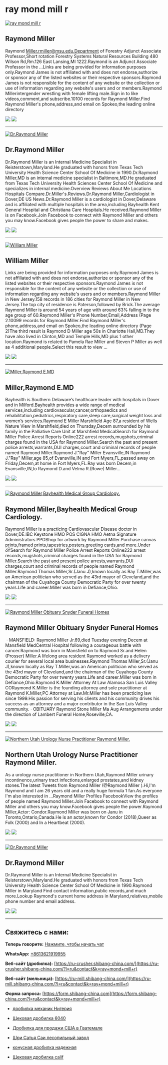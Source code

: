 # ray mond mill r

<a href="https://swt.shibang-china.com/?l=ru&img&k=ray+mond+mill+r" target="_blank">![ray mond mill r](http://static.shibang-china.com/all-800x300/1109.jpg)</a>

## Raymond Miller
Raymond Miller.rmiller@msu.edu.Department of Forestry Adjunct Associate Professor,Short rotation Forestry Systems Natural Resources Building 480 Wilson Rd,Rm.126 East Lansing,MI 1222.Raymond is an Adjunct Associate Professor in the …Links are being provided for information purposes only.Raymond James is not affiliated with and does not endorse,authorize or sponsor any of the listed websites or their respective sponsors.Raymond James is not responsible for the content of any website or the collection or use of information regarding any website's users and or members.Raymond Millerintergender wrestling with female lifting male.Sign in to like videos,comment,and subscribe.10100 records for Raymond Miller.Find Raymond Miller's phone,address,and email on Spokeo,the leading online directory


<a href="https://whatsapp.shibangsoft.com/WhatsApp.php" target="_blank" title="WhatsApp">![](http://static.shibang-china.com/icon/whatsapp.png)</a> <a href="https://swt.shibang-china.com/?l=ru&icon&k=ray+mond+mill+r" target="_blank">![](http://static.shibang-china.com/icon/chat-ru.png)</a>

---

<a href="https://swt.shibang-china.com/?l=ru&img&k=ray+mond+mill+r" target="_blank">![Dr.Raymond Miller](http://static.shibang-china.com/all-800x300/324.jpg)</a>

## Dr.Raymond Miller
Dr.Raymond Miller is an Internal Medicine Specialist in Reisterstown,Maryland.He graduated with honors from Texas Tech University Health Science Center School Of Medicine in 1990.Dr.Raymond Miller,MD is an internal medicine specialist in Baltimore,MD.He graduated from Texas Tech University Health Sciences Center School Of Medicine and specializes in internal medicine.Overview Reviews About Me Locations Hospitals Compare.Dr.Miller's.Reviews.Dr.Raymond Miller,Cardiologist in Dover,DE US News.Dr.Raymond Miller is a cardiologist in Dover,Delaware and is affiliated with multiple hospitals in the area,including Bayhealth Kent General Hospital and Christiana Care Hospitals.He received.Raymond Miller is on Facebook.Join Facebook to connect with Raymond Miller and others you may know.Facebook gives people the power to share and makes.


<a href="https://whatsapp.shibangsoft.com/WhatsApp.php" target="_blank" title="WhatsApp">![](http://static.shibang-china.com/icon/whatsapp.png)</a> <a href="https://swt.shibang-china.com/?l=ru&icon&k=ray+mond+mill+r" target="_blank">![](http://static.shibang-china.com/icon/chat-ru.png)</a>

---

<a href="https://swt.shibang-china.com/?l=ru&img&k=ray+mond+mill+r" target="_blank">![William Miller](http://static.shibang-china.com/all-800x300/1109.jpg)</a>

## William Miller
Links are being provided for information purposes only.Raymond James is not affiliated with and does not endorse,authorize or sponsor any of the listed websites or their respective sponsors.Raymond James is not responsible for the content of any website or the collection or use of information regarding any website's users and or members.Raymond Miller in New Jersey.158 records in 186 cities for Raymond Miller in New Jersey.The top city of residence is Paterson,followed by Brick.The average Raymond Miller is around 54 years of age with around 63% falling in to the age group of 60.Raymond Miller's Phone Number,Email,Address (Page 2.10099 records for Raymond Miller.Find Raymond Miller's phone,address,and email on Spokeo,the leading online directory (Page 2)The third result is Raymond D Miller age 50s in Charlotte Hall,MD.They have also lived in Clinton,MD and Temple Hills,MD plus 1 other location.Raymond is related to Pamela Rae Miller and Steven P Miller as well as 4 additional people.Select this result to view …


<a href="https://whatsapp.shibangsoft.com/WhatsApp.php" target="_blank" title="WhatsApp">![](http://static.shibang-china.com/icon/whatsapp.png)</a> <a href="https://swt.shibang-china.com/?l=ru&icon&k=ray+mond+mill+r" target="_blank">![](http://static.shibang-china.com/icon/chat-ru.png)</a>

---

<a href="https://swt.shibang-china.com/?l=ru&img&k=ray+mond+mill+r" target="_blank">![Miller,Raymond E.MD](http://static.shibang-china.com/all-800x300/1082.jpg)</a>

## Miller,Raymond E.MD
Bayhealth is Southern Delaware’s healthcare leader with hospitals in Dover and in Milford.Bayhealth provides a wide range of medical services,including cardiovascular,cancer,orthopaedics and rehabilitation,pediatrics,respiratory care,sleep care,surgical weight loss and women’s services.Raymond E Miller Marshfield Age 87,a resident of Wells Nature View in Marshfield,died on Thursday,Decem surrounded by his family in the Palliative Care Unit at Marshfield MedicalSearch for Raymond Miller Police Arrest Reports Online222 arrest records,mugshots,criminal charges found in the USA for Raymond Miller.Search the past and present police arrests,warrants,DUI charges,court and criminal records of people named Raymond Miller.Raymond J.&quot;Ray&quot; Miller Evansville,IN Raymond J.&quot;Ray&quot; Miller,age 85,of Evansville,IN and Fort Myers,FL,passed away on Friday,Decem,at home in Fort Myers,FL.Ray was born Decem,in Evansville,IN,to Raymond D.and Velma R.(Rowe) Miller…


<a href="https://whatsapp.shibangsoft.com/WhatsApp.php" target="_blank" title="WhatsApp">![](http://static.shibang-china.com/icon/whatsapp.png)</a> <a href="https://swt.shibang-china.com/?l=ru&icon&k=ray+mond+mill+r" target="_blank">![](http://static.shibang-china.com/icon/chat-ru.png)</a>

---

<a href="https://swt.shibang-china.com/?l=ru&img&k=ray+mond+mill+r" target="_blank">![Raymond Miller,Bayhealth Medical Group Cardiology.](http://static.shibang-china.com/all-800x300/1441.jpg)</a>

## Raymond Miller,Bayhealth Medical Group Cardiology.
Raymond Miller is a practicing Cardiovascular Disease doctor in Dover,DE.IBC Keystone HMO POS CIGNA HMO Aetna Signature Administrators PPOShop for artwork by Raymond Miller.Purchase canvas prints,framed prints,tapestries,posters,greeting cards,and more.Under &#240;ŸSearch for Raymond Miller Police Arrest Reports Online222 arrest records,mugshots,criminal charges found in the USA for Raymond Miller.Search the past and present police arrests,warrants,DUI charges,court and criminal records of people named Raymond Miller.Raymond Thomas Miller,Sr.(Janu J),known locally as Ray T.Miller,was an American politician who served as the 43rd mayor of Cleveland,and the chairman of the Cuyahoga County Democratic Party for over twenty years.Life and career.Miller was born in Defiance,Ohio.


<a href="https://whatsapp.shibangsoft.com/WhatsApp.php" target="_blank" title="WhatsApp">![](http://static.shibang-china.com/icon/whatsapp.png)</a> <a href="https://swt.shibang-china.com/?l=ru&icon&k=ray+mond+mill+r" target="_blank">![](http://static.shibang-china.com/icon/chat-ru.png)</a>

---

<a href="https://swt.shibang-china.com/?l=ru&img&k=ray+mond+mill+r" target="_blank">![Raymond Miller Obituary Snyder Funeral Homes](http://static.shibang-china.com/all-800x300/1195.jpg)</a>

## Raymond Miller Obituary Snyder Funeral Homes
&nbsp;&#0183;&#32;MANSFIELD: Raymond Miller Jr.69,died Tuesday evening Decem at Mansfield MedCentral Hospital following a courageous battle with cancer.Raymond was born in Mansfield on to Raymond Sr.and Helen (Prosser) Miller.A lifelong area resident Raymond worked as a delivery courier for several local area businesses.Raymond Thomas Miller,Sr.(Janu J),known locally as Ray T.Miller,was an American politician who served as the 43rd mayor of Cleveland,and the chairman of the Cuyahoga County Democratic Party for over twenty years.Life and career.Miller was born in Defiance,Ohio.Raymond K.Miller Attorney At Law Alamosa San Luis Valley CORaymond K.Miller is the founding attorney and sole practitioner at Raymond K.Miller,PC Attorney at Law.Mr.Miller has been practicing law since 1999.His passion for serving his clients and his community drives his success as an attorney and a major contributor in the San Luis Valley community.&nbsp;&#0183;&#32;OBITUARY Raymond Stone Miller Ma Aug Arrangements under the direction of Lambert Funeral Home,Roseville,CA.


<a href="https://whatsapp.shibangsoft.com/WhatsApp.php" target="_blank" title="WhatsApp">![](http://static.shibang-china.com/icon/whatsapp.png)</a> <a href="https://swt.shibang-china.com/?l=ru&icon&k=ray+mond+mill+r" target="_blank">![](http://static.shibang-china.com/icon/chat-ru.png)</a>

---

<a href="https://swt.shibang-china.com/?l=ru&img&k=ray+mond+mill+r" target="_blank">![Northern Utah Urology Nurse Practitioner Raymond Miller.](http://static.shibang-china.com/all-800x300/249.jpg)</a>

## Northern Utah Urology Nurse Practitioner Raymond Miller.
As a urology nurse practitioner in Northern Utah,Raymond Miller urinary incontinence,urinary tract infections,enlarged prostates,and kidney stones.The latest Tweets from Raymond Miller (@Raymond Miller ).Hi,I'm Raymond and I am 26 years old and a really huge formula 1 fan.As everyone I'm also interested in …Raymond Miller Profiles FacebookView the profiles of people named Raymond Miller.Join Facebook to connect with Raymond Miller and others you may know.Facebook gives people the power.Raymond Miller,Actor: Condor.Raymond Miller was born on Janu in Toronto,Ontario,Canada.He is an actor,known for Condor (2018),Queer as Folk (2000) and In a Heartbeat (2000).


<a href="https://whatsapp.shibangsoft.com/WhatsApp.php" target="_blank" title="WhatsApp">![](http://static.shibang-china.com/icon/whatsapp.png)</a> <a href="https://swt.shibang-china.com/?l=ru&icon&k=ray+mond+mill+r" target="_blank">![](http://static.shibang-china.com/icon/chat-ru.png)</a>

---

<a href="https://swt.shibang-china.com/?l=ru&img&k=ray+mond+mill+r" target="_blank">![Dr.Raymond Miller](http://static.shibang-china.com/all-800x300/1063.jpg)</a>

## Dr.Raymond Miller
Dr.Raymond Miller is an Internal Medicine Specialist in Reisterstown,Maryland.He graduated with honors from Texas Tech University Health Science Center School Of Medicine in 1990.Raymond Miller in Maryland Find contact information,public records,and much more.Lookup Raymond's current home address in Maryland,relatives,mobile phone number and email address.

<a href="https://whatsapp.shibangsoft.com/WhatsApp.php" target="_blank" title="WhatsApp">![](http://static.shibang-china.com/icon/whatsapp.png)</a> <a href="https://swt.shibang-china.com/?l=ru&icon&k=ray+mond+mill+r" target="_blank">![](http://static.shibang-china.com/icon/chat-ru.png)</a>

---
## Свяжитесь с нами:

**Теперь говорите:** [Нажмите, чтобы начать чат](https://swt.shibang-china.com?l=ru&contact&k=ray+mond+mill+r)

**WhatsApp:**  [+8613621919955](https://whatsapp.shibangsoft.com/WhatsApp.php)

**Веб-сайт (дробилка):** [https://ru-crusher.shibang-china.com/](https://ru-crusher.shibang-china.com/?l=ru&contact&k=ray+mond+mill+r)

**Веб-сайт (мельница):** [https://ru-mill.shibang-china.com/](https://ru-mill.shibang-china.com/?l=ru&contact&k=ray+mond+mill+r)

**Форма запроса:** [https://form.shibang-china.com](https://form.shibang-china.com?l=ru&contact&k=ray+mond+mill+r)

* [дробилка механик Нигерия](../131/%D0%B4%D1%80%D0%BE%D0%B1%D0%B8%D0%BB%D0%BA%D0%B0%20%D0%BC%D0%B5%D1%85%D0%B0%D0%BD%D0%B8%D0%BA%20%D0%9D%D0%B8%D0%B3%D0%B5%D1%80%D0%B8%D1%8F.md)

* [Щековая дробилка 6040](../133/%D0%A9%D0%B5%D0%BA%D0%BE%D0%B2%D0%B0%D1%8F%20%D0%B4%D1%80%D0%BE%D0%B1%D0%B8%D0%BB%D0%BA%D0%B0%206040.md)

* [Дробилка для продажи США в Гватемале](../132/%D0%94%D1%80%D0%BE%D0%B1%D0%B8%D0%BB%D0%BA%D0%B0%20%D0%B4%D0%BB%D1%8F%20%D0%BF%D1%80%D0%BE%D0%B4%D0%B0%D0%B6%D0%B8%20%D0%A1%D0%A8%D0%90%20%D0%B2%20%D0%93%D0%B2%D0%B0%D1%82%D0%B5%D0%BC%D0%B0%D0%BB%D0%B5.md)

* [Шри Сатья Саи лесопильный завод](../131/%D0%A8%D1%80%D0%B8%20%D0%A1%D0%B0%D1%82%D1%8C%D1%8F%20%D0%A1%D0%B0%D0%B8%20%D0%BB%D0%B5%D1%81%D0%BE%D0%BF%D0%B8%D0%BB%D1%8C%D0%BD%D1%8B%D0%B9%20%D0%B7%D0%B0%D0%B2%D0%BE%D0%B4.md)

* [конусная дробилка надежная](../132/%D0%BA%D0%BE%D0%BD%D1%83%D1%81%D0%BD%D0%B0%D1%8F%20%D0%B4%D1%80%D0%BE%D0%B1%D0%B8%D0%BB%D0%BA%D0%B0%20%D0%BD%D0%B0%D0%B4%D0%B5%D0%B6%D0%BD%D0%B0%D1%8F.md)

* [Щековая дробилка calif](../131/%D0%A9%D0%B5%D0%BA%D0%BE%D0%B2%D0%B0%D1%8F%20%D0%B4%D1%80%D0%BE%D0%B1%D0%B8%D0%BB%D0%BA%D0%B0%20calif.md)